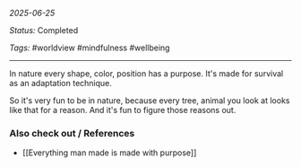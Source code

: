 *2025-06-25*

*Status:* Completed

*Tags:* #worldview #mindfulness #wellbeing 

<hr>

In nature every shape, color, position has a purpose. It's made for survival as an adaptation technique.

So it's very fun to be in nature, because every tree, animal you look at looks like that for a reason. And it's fun to figure those reasons out.

### Also check out / References

- [[Everything man made is made with purpose]]